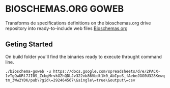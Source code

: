# BIOSCHEMAS.ORG GOWEB

Transforms de specifications definitions on the bioschemas.org drive repository into ready-to-include web files [Bioschemas.org](http://bioschemas.org)


## Geting Started

On build folder you'll find the binaries ready to execute throught command line.

```./bioschema-goweb -u https://docs.google.com/spreadsheets/d/e/2PACX-1vTgQwURl7JI0S_ZcbgMrvkGZhQDLJv322vb86Vbdt1k0_AbIpoS_fAebeJGG0U328Kewqtm_3Ww2YDK/pub\?gid\=292464567\&single\=true\&output\=csv```

